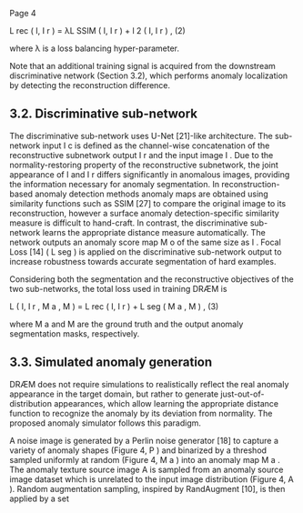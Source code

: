 Page 4

L rec ( I, I r ) = λL SSIM ( I, I r ) + l 2 ( I, I r ) , (2)

where λ is a loss balancing hyper-parameter.

Note that an additional training signal is acquired from the downstream discriminative network (Section 3.2), which performs anomaly localization by detecting the reconstruction difference.

## 3.2. Discriminative sub-network

The discriminative sub-network uses U-Net [21]-like architecture. The sub-network input I c is defined as the channel-wise concatenation of the reconstructive subnetwork output I r and the input image I . Due to the normality-restoring property of the reconstructive subnetwork, the joint appearance of I and I r differs significantly in anomalous images, providing the information necessary for anomaly segmentation. In reconstruction-based anomaly detection methods anomaly maps are obtained using similarity functions such as SSIM [27] to compare the original image to its reconstruction, however a surface anomaly detection-specific similarity measure is difficult to hand-craft. In contrast, the discriminative sub-network learns the appropriate distance measure automatically. The network outputs an anomaly score map M o of the same size as I . Focal Loss [14] ( L seg ) is applied on the discriminative sub-network output to increase robustness towards accurate segmentation of hard examples.

Considering both the segmentation and the reconstructive objectives of the two sub-networks, the total loss used in training DRÆM is

L ( I, I r , M a , M ) = L rec ( I, I r ) + L seg ( M a , M ) , (3)

where M a and M are the ground truth and the output anomaly segmentation masks, respectively.

## 3.3. Simulated anomaly generation

DRÆM does not require simulations to realistically reflect the real anomaly appearance in the target domain, but rather to generate just-out-of-distribution appearances, which allow learning the appropriate distance function to recognize the anomaly by its deviation from normality. The proposed anomaly simulator follows this paradigm.

A noise image is generated by a Perlin noise generator [18] to capture a variety of anomaly shapes (Figure 4, P ) and binarized by a threshod sampled uniformly at random (Figure 4, M a ) into an anomaly map M a . The anomaly texture source image A is sampled from an anomaly source image dataset which is unrelated to the input image distribution (Figure 4, A ). Random augmentation sampling, inspired by RandAugment [10], is then applied by a set